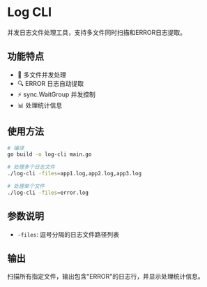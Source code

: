 # Log CLI

并发日志文件处理工具，支持多文件同时扫描和ERROR日志提取。

## 功能特点

- 🚀 多文件并发处理
- 🔍 ERROR 日志自动提取
- ⚡ sync.WaitGroup 并发控制
- 📊 处理统计信息

## 使用方法

```bash
# 编译
go build -o log-cli main.go

# 处理多个日志文件
./log-cli -files=app1.log,app2.log,app3.log

# 处理单个文件
./log-cli -files=error.log
```

## 参数说明

- `-files`: 逗号分隔的日志文件路径列表

## 输出

扫描所有指定文件，输出包含"ERROR"的日志行，并显示处理统计信息。
